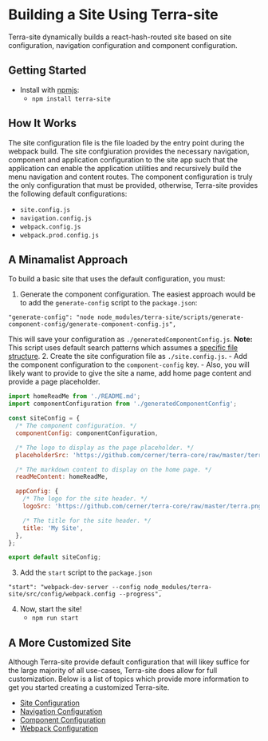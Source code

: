 # Building a Site Using Terra-site
Terra-site dynamically builds a react-hash-routed site based on site configuration, navigation configuration and component configuration.

## Getting Started
- Install with [npmjs](https://www.npmjs.com/):
    - `npm install terra-site`

## How It Works
The site configuration file is the file loaded by the entry point during the webpack build. The site confgiuration provides the necessary navigation, component and application configuration to the site app such that the application can enable the application utilities and recursively build the menu navigation and content routes. The component configuration is truly the only configuration that must be provided, otherwise, Terra-site provides the following default configurations:
- `site.config.js`
- `navigation.config.js`
- `webpack.config.js`
- `webpack.prod.config.js`

## A Minamalist Approach
To build a basic site that uses the default configuration, you must:

1. Generate the component configuration. The easiest approach would be to add the `generate-config` script to the `package.json`:
```
"generate-config": "node node_modules/terra-site/scripts/generate-component-config/generate-component-config.js",
```
This will save your configuration as `./generatedComponentConfig.js`.  **Note:** This script uses default search patterns which assumes a [specific file structure](https://github.com/cerner/terra-site/blob/master/docs/ComponentConfig.md#generating-component-config).
2. Create the site configuration file as `./site.config.js`.
    - Add the component configuration to the `component-config` key.
    - Also, you will likely want to provide to give the site a name, add home page content and provide a page placeholder.

```js
import homeReadMe from './README.md';
import componentConfiguration from './generatedComponentConfig';

const siteConfig = {
  /* The component configuration. */
  componentConfig: componentConfiguration,

  /* The logo to display as the page placeholder. */
  placeholderSrc: 'https://github.com/cerner/terra-core/raw/master/terra.png',

  /* The markdown content to display on the home page. */
  readMeContent: homeReadMe,

  appConfig: {
    /* The logo for the site header. */
    logoSrc: 'https://github.com/cerner/terra-core/raw/master/terra.png',

    /* The title for the site header. */
    title: 'My Site',
  },
};

export default siteConfig;
```
3. Add the `start` script to the `package.json`
```
"start": "webpack-dev-server --config node_modules/terra-site/src/config/webpack.config --progress",
```
4. Now, start the site!
    - `npm run start`

## A More Customized Site

Although Terra-site provide default configuration that will likey suffice for the large majority of all use-cases, Terra-site does allow for full customization. Below is a list of topics which provide more information to get you started creating a customized Terra-site.
- [Site Configuration](https://github.com/cerner/terra-site/blob/master/docs/SiteConfig.md)
- [Navigation Configuration](https://github.com/cerner/terra-site/blob/master/docs/NavigationConfig.md)
- [Component Configuration](https://github.com/cerner/terra-site/blob/master/docs/ComponentConfig.md)
- [Webpack Configuration](https://github.com/cerner/terra-site/blob/master/docs/WebpackConfig.md)
